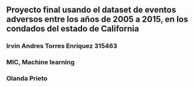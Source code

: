 ## Proyecto final usando el dataset de eventos adversos entre los años de 2005 a 2015, en los condados del estado de California
### Irvin Andres Torres Enriquez 315463
### MIC, Machine learning
### Olanda Prieto
